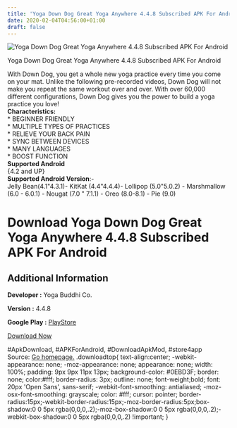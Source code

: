 ```yaml
---
title: 'Yoga Down Dog Great Yoga Anywhere 4.4.8 Subscribed APK For Android'
date: 2020-02-04T04:56:00+01:00
draft: false
---
```


![Yoga Down Dog Great Yoga Anywhere 4.4.8 Subscribed APK For Android](https://i1.wp.com/apkhome.net/wp-content/uploads/2020/02/Yoga-Down-Dog-Great-Yoga-Anywhere-4.4.8-Subscribed.png "Yoga Down Dog Great Yoga Anywhere 4.4.8 Subscribed APK For Android")

  

Yoga Down Dog Great Yoga Anywhere 4.4.8 Subscribed APK For Android

With Down Dog, you get a whole new yoga practice every time you come on your mat. Unlike the following pre-recorded videos, Down Dog will not make you repeat the same workout over and over. With over 60,000 different configurations, Down Dog gives you the power to build a yoga practice you love!  
**Characteristics:**  
\* BEGINNER FRIENDLY  
\* MULTIPLE TYPES OF PRACTICES  
\* RELIEVE YOUR BACK PAIN  
\* SYNC BETWEEN DEVICES  
\* MANY LANGUAGES  
\* BOOST FUNCTION  
**Supported Android**  
{4.2 and UP}  
**Supported Android Version**:-  
Jelly Bean(4.1"4.3.1)- KitKat (4.4"4.4.4)- Lollipop (5.0"5.0.2) - Marshmallow (6.0 - 6.0.1) - Nougat (7.0 " 7.1.1) - Oreo (8.0-8.1) - Pie (9.0)

Download Yoga Down Dog Great Yoga Anywhere 4.4.8 Subscribed APK For Android
===========================================================================

Additional Information
----------------------

**Developer :** Yoga Buddhi Co.

**Version :** 4.4.8

**Google Play :** [PlayStore](https://play.google.com/store/apps/details?id=com.downdogapp)

  

[Download Now](https://store4app.co/post/yoga-down-dog-great-yoga-anywhere-4-4-8-subscribed-apk-for-android_1580755943)

  
#ApkDownload, #APKForAndroid, #DownloadApkMod, #store4app  
Source: [Go homepage.](https://store4app.co/post/yoga-down-dog-great-yoga-anywhere-4-4-8-subscribed-apk-for-android_1580755943) .downloadtop{ text-align:center; -webkit-appearance: none; -moz-appearance: none; appearance: none; width: 100%; padding: 9px 9px 11px 13px; background-color: #0EBD3F; border: none; color:#fff; border-radius: 3px; outline: none; font-weight;bold; font: 20px 'Open Sans', sans-serif; -webkit-font-smoothing: antialiased; -moz-osx-font-smoothing: grayscale; color: #fff; cursor: pointer; border-radius:15px;-webkit-border-radius:15px;-moz-border-radius:5px;box-shadow:0 0 5px rgba(0,0,0,.2);-moz-box-shadow:0 0 5px rgba(0,0,0,.2);-webkit-box-shadow:0 0 5px rgba(0,0,0,.2) !important; }